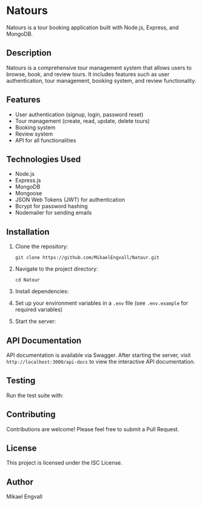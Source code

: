 # Natours

Natours is a tour booking application built with Node.js, Express, and MongoDB.

## Description

Natours is a comprehensive tour management system that allows users to browse, book, and review tours. It includes features such as user authentication, tour management, booking system, and review functionality.

## Features

- User authentication (signup, login, password reset)
- Tour management (create, read, update, delete tours)
- Booking system
- Review system
- API for all functionalities

## Technologies Used

- Node.js
- Express.js
- MongoDB
- Mongoose
- JSON Web Tokens (JWT) for authentication
- Bcrypt for password hashing
- Nodemailer for sending emails

## Installation

1. Clone the repository:

      `git clone https://github.com/MikaelEngvall/Natour.git`

2. Navigate to the project directory:

      `cd Natour`

3. Install dependencies:

4. Set up your environment variables in a `.env` file (see `.env.example` for required variables)

5. Start the server:

## API Documentation

API documentation is available via Swagger. After starting the server, visit `http://localhost:3000/api-docs` to view the interactive API documentation.

## Testing

Run the test suite with:

## Contributing

Contributions are welcome! Please feel free to submit a Pull Request.

## License

This project is licensed under the ISC License.

## Author

Mikael Engvall
